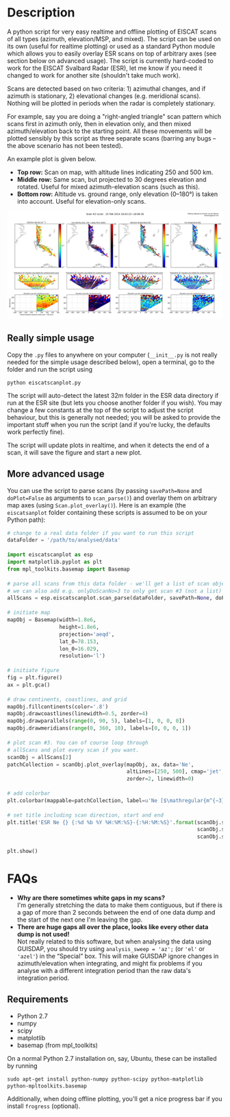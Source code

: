 Description
============

A python script for very easy realtime and offline plotting of EISCAT scans of all types (azimuth, elevation/MSP, and mixed). The script can be used on its own (useful for realtime plotting) or used as a standard Python module which allows you to easily overlay ESR scans on top of arbitrary axes (see section below on advanced usage). The script is currently hard-coded to work for the EISCAT Svalbard Radar (ESR), let me know if you need it changed to work for another site (shouldn't take much work).

Scans are detected based on two criteria: 1) azimuthal changes, and if azimuth is stationary, 2) elevational changes (e.g. meridional scans). Nothing will be plotted in periods when the radar is completely stationary.

For example, say you are doing a "right-angled triangle" scan pattern which scans first in azimuth only, then in elevation only, and then mixed azimuth/elevation back to the starting point. All these movements will be plotted sensibly by this script as three separate scans (barring any bugs – the above scenario has not been tested).

An example plot is given below.

* **Top row:** Scan on map, with altitude lines indicating 250 and 500 km.
* **Middle row:** Same scan, but projected to 30 degrees elevation and rotated. Useful for mixed azimuth-elevation scans (such as this).
* **Bottom row:** Altitude vs. ground range, only elevation (0–180°) is taken into account. Useful for elevation-only scans.

![Example](example.png)

Really simple usage
-------------------

Copy the `.py` files to anywhere on your computer (`__init__.py` is not really needed for the simple usage described below), open a terminal, go to the folder and run the script using

    python eiscatscanplot.py
    
The script will auto-detect the latest 32m folder in the ESR data directory if run at the ESR site (but lets you choose another folder if you wish). You may change a few constants at the top of the script to adjust the script behaviour, but this is generally not needed; you will be asked to provide the important stuff when you run the script (and if you're lucky, the defaults work perfectly fine).

The script will update plots in realtime, and when it detects the end of a scan, it will save the figure and start a new plot.

More advanced usage
-------------------

You can use the script to parse scans (by passing `savePath=None` and `doPlot=False` as arguments to `scan_parse()`) and overlay them on arbitrary map axes (using `Scan.plot_overlay()`). Here is an example (the `eiscatsanplot` folder containing these scripts is assumed to be on your Python path):

```python
# change to a real data folder if you want to run this script
dataFolder = '/path/to/analysed/data'

import eiscatscanplot as esp
import matplotlib.pyplot as plt
from mpl_toolkits.basemap import Basemap

# parse all scans from this data folder - we'll get a list of scan objects.
# we can also add e.g. onlyDoScanNo=3 to only get scan #3 (not a list)
allScans = esp.eiscatscanplot.scan_parse(dataFolder, savePath=None, doPlot=False)

# initiate map
mapObj = Basemap(width=1.8e6,
                 height=1.8e6,
                 projection='aeqd',
                 lat_0=78.153,
                 lon_0=16.029,
                 resolution='l')

# initiate figure
fig = plt.figure()
ax = plt.gca()

# draw continents, coastlines, and grid
mapObj.fillcontinents(color='.8')
mapObj.drawcoastlines(linewidth=0.5, zorder=4)
mapObj.drawparallels(range(0, 90, 5), labels=[1, 0, 0, 0])
mapObj.drawmeridians(range(0, 360, 10), labels=[0, 0, 0, 1])

# plot scan #3. You can of course loop through
# allScans and plot every scan if you want.
scanObj = allScans[2]
patchCollection = scanObj.plot_overlay(mapObj, ax, data='Ne',
                                       altLines=[250, 500], cmap='jet',
                                       zorder=2, linewidth=0)

# add colorbar
plt.colorbar(mappable=patchCollection, label=u'Ne [$\mathregular{m^{−3}}$]')

# set title including scan direction, start and end
plt.title('ESR Ne {} {:%d %b %Y %H:%M:%S}-{:%H:%M:%S}'.format(scanObj.scDir,
                                                              scanObj.scanStart,
                                                              scanObj.scanEnd))

plt.show()
```

FAQs
====

* **Why are there sometimes white gaps in my scans?**  
I'm generally stretching the data to make them contiguous, but if there is a gap of more than 2 seconds between the end of one data dump and the start of the next one I'm leaving the gap.
* **There are huge gaps all over the place, looks like every other data dump is not used!**  
Not really related to this software, but when analysing the data using GUISDAP, you should try using `analysis_sweep = 'az';` (or `'el'` or `'azel'`) in the “Special” box. This will make GUISDAP ignore changes in azimuth/elevation when integrating, and might fix problems if you analyse with a different integration period than the raw data's integration period.

Requirements
------------

* Python 2.7
* numpy
* scipy
* matplotlib
* basemap (from mpl_toolkits)

On a normal Python 2.7 installation on, say, Ubuntu, these can be installed by running

    sudo apt-get install python-numpy python-scipy python-matplotlib python-mpltoolkits.basemap

Additionally, when doing offline plotting, you'll get a nice progress bar if you install `frogress` (optional).
